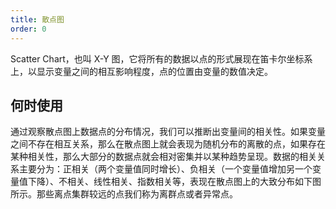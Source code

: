 ```yaml
---
title: 散点图
order: 0
---
```


Scatter Chart，也叫 X-Y 图，它将所有的数据以点的形式展现在笛卡尔坐标系上，以显示变量之间的相互影响程度，点的位置由变量的数值决定。

## 何时使用

通过观察散点图上数据点的分布情况，我们可以推断出变量间的相关性。如果变量之间不存在相互关系，那么在散点图上就会表现为随机分布的离散的点，如果存在某种相关性，那么大部分的数据点就会相对密集并以某种趋势呈现。数据的相关关系主要分为：正相关（两个变量值同时增长）、负相关（一个变量值增加另一个变量值下降）、不相关、线性相关、指数相关等，表现在散点图上的大致分布如下图所示。那些离点集群较远的点我们称为离群点或者异常点。
